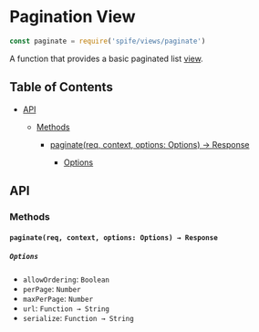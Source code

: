 # Pagination View

```javascript
const paginate = require('spife/views/paginate')
```

A function that provides a basic paginated list [view][def-view].

## Table of Contents

* [API](#api)
  * [Methods](#methods)

    * [paginate(req, context, options: Options) → Response](#paginatereq-context-options-options--response)

      * [Options](#options)

## API

### Methods

#### `paginate(req, context, options: Options) → Response`

##### `Options`

* `allowOrdering`: `Boolean`
* `perPage`: `Number`
* `maxPerPage`: `Number`
* `url`: `Function → String`
* `serialize`: `Function → String`

[def-view]: ../topics/views.md
